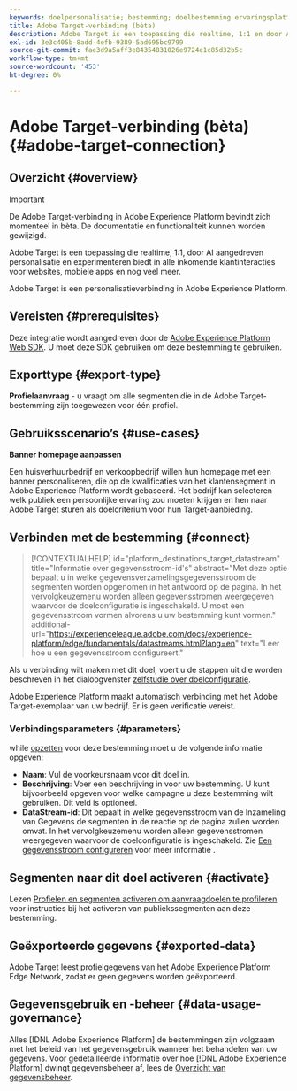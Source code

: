```yaml
---
keywords: doelpersonalisatie; bestemming; doelbestemming ervaringsplatform;doelbestemming adobe;
title: Adobe Target-verbinding (bèta)
description: Adobe Target is een toepassing die realtime, 1:1 en door AI aangedreven personalisatie en experimenten biedt voor alle inkomende klantinteracties voor websites, mobiele apps en nog veel meer.
exl-id: 3e3c405b-8add-4efb-9389-5ad695bc9799
source-git-commit: fae3d9a5aff3e84354831026e9724e1c85d32b5c
workflow-type: tm+mt
source-wordcount: '453'
ht-degree: 0%

---
```


# Adobe Target-verbinding (bèta) {#adobe-target-connection}

## Overzicht {#overview}

>[!IMPORTANT]
>
>De Adobe Target-verbinding in Adobe Experience Platform bevindt zich momenteel in bèta. De documentatie en functionaliteit kunnen worden gewijzigd.

Adobe Target is een toepassing die realtime, 1:1, door AI aangedreven personalisatie en experimenteren biedt in alle inkomende klantinteracties voor websites, mobiele apps en nog veel meer.

Adobe Target is een personalisatieverbinding in Adobe Experience Platform.

## Vereisten {#prerequisites}

Deze integratie wordt aangedreven door de [Adobe Experience Platform Web SDK](../../../edge/home.md). U moet deze SDK gebruiken om deze bestemming te gebruiken.

## Exporttype {#export-type}

**Profielaanvraag** - u vraagt om alle segmenten die in de Adobe Target-bestemming zijn toegewezen voor één profiel.

## Gebruiksscenario’s {#use-cases}

**Banner homepage aanpassen**

Een huisverhuurbedrijf en verkoopbedrijf willen hun homepage met een banner personaliseren, die op de kwalificaties van het klantensegment in Adobe Experience Platform wordt gebaseerd. Het bedrijf kan selecteren welk publiek een persoonlijke ervaring zou moeten krijgen en hen naar Adobe Target sturen als doelcriterium voor hun Target-aanbieding.

## Verbinden met de bestemming {#connect}

>[!CONTEXTUALHELP]
>id="platform_destinations_target_datastream"
>title="Informatie over gegevensstroom-id&#39;s"
>abstract="Met deze optie bepaalt u in welke gegevensverzamelingsgegevensstroom de segmenten worden opgenomen in het antwoord op de pagina. In het vervolgkeuzemenu worden alleen gegevensstromen weergegeven waarvoor de doelconfiguratie is ingeschakeld. U moet een gegevensstroom vormen alvorens u uw bestemming kunt vormen."
>additional-url="https://experienceleague.adobe.com/docs/experience-platform/edge/fundamentals/datastreams.html?lang=en" text="Leer hoe u een gegevensstroom configureert."

Als u verbinding wilt maken met dit doel, voert u de stappen uit die worden beschreven in het dialoogvenster [zelfstudie over doelconfiguratie](../../ui/connect-destination.md).

Adobe Experience Platform maakt automatisch verbinding met het Adobe Target-exemplaar van uw bedrijf. Er is geen verificatie vereist.

### Verbindingsparameters {#parameters}

while [opzetten](../../ui/connect-destination.md) voor deze bestemming moet u de volgende informatie opgeven:

* **Naam**: Vul de voorkeursnaam voor dit doel in.
* **Beschrijving**: Voer een beschrijving in voor uw bestemming. U kunt bijvoorbeeld opgeven voor welke campagne u deze bestemming wilt gebruiken. Dit veld is optioneel.
* **DataStream-id**: Dit bepaalt in welke gegevensstroom van de Inzameling van Gegevens de segmenten in de reactie op de pagina zullen worden omvat. In het vervolgkeuzemenu worden alleen gegevensstromen weergegeven waarvoor de doelconfiguratie is ingeschakeld. Zie [Een gegevensstroom configureren](../../../edge/fundamentals/datastreams.md) voor meer informatie .

## Segmenten naar dit doel activeren {#activate}

Lezen [Profielen en segmenten activeren om aanvraagdoelen te profileren](../../ui/activate-profile-request-destinations.md) voor instructies bij het activeren van publiekssegmenten aan deze bestemming.

## Geëxporteerde gegevens {#exported-data}

Adobe Target leest profielgegevens van het Adobe Experience Platform Edge Network, zodat er geen gegevens worden geëxporteerd.

## Gegevensgebruik en -beheer {#data-usage-governance}

Alles [!DNL Adobe Experience Platform] de bestemmingen zijn volgzaam met het beleid van het gegevensgebruik wanneer het behandelen van uw gegevens. Voor gedetailleerde informatie over hoe [!DNL Adobe Experience Platform] dwingt gegevensbeheer af, lees de [Overzicht van gegevensbeheer](https://experienceleague.adobe.com/docs/experience-platform/data-governance/home.html).

